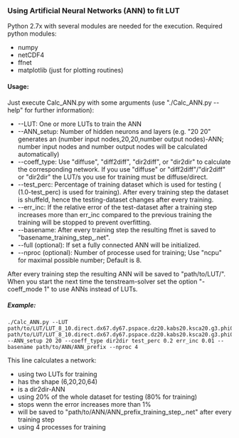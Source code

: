 ### Using Artificial Neural Networks (ANN) to fit LUT
    
Python 2.7x with several modules are needed for the execution.
Required python modules:
* numpy
* netCDF4
* ffnet
* matplotlib (just for plotting routines)

#### Usage:
Just execute Calc_ANN.py with some arguments (use "./Calc_ANN.py --help" for further information):
* --LUT: One or more LUTs to train the ANN
* --ANN_setup: Number of hidden neurons and layers (e.g. "20 20" generates an (number input nodes,20,20,number output nodes)-ANN; number input nodes and number output nodes will be calculated automatically)
* --coeff_type: Use "diffuse", "diff2diff", "dir2diff", or "dir2dir" to calculate the corresponding network. If you use "diffuse" or "diff2diff"/"dir2diff" or "dir2dir" the LUT/s you use for training must be diffuse/direct.
* --test_perc: Percentage of training dataset which is used for testing ( (1.0-test_perc) is used for training). After every training step the dataset is shuffeld, hence the testing-dataset changes after every training.
* --err_inc: If the relative error of the test-dataset after a training step increases more than err_inc compared to the previous training the training will be stopped to prevent overfitting.
* --basename: After every training step the resulting ffnet is saved to "basename_training_step_.net".
* --full (optional): If set a fully connected ANN will be initialized.
* --nproc (optional): Number of processe used for training; Use "ncpu" for maximal possible number; Default is 8.

After every training step the resulting ANN will be saved to "path/to/LUT/". When you start the next time the tenstream-solver set the option "-coeff_mode 1" to use ANNs instead of LUTs.

##### Example:
    ./Calc_ANN.py --LUT path/to/LUT/LUT_8_10.direct.dx67.dy67.pspace.dz20.kabs20.ksca20.g3.phi0.theta0.delta_T_1.000.nc path/to/LUT/LUT_8_10.direct.dx67.dy67.pspace.dz20.kabs20.ksca20.g3.phi0.theta20.delta_T_1.000.nc 
    --ANN_setup 20 20 --coeff_type dir2dir test_perc 0.2 err_inc 0.01 --basename path/to/ANN/ANN_prefix --nproc 4
This line calculates a network:
* using two LUTs for training
* has the shape (6,20,20,64)
* is a dir2dir-ANN
* using 20% of the whole dataset for testing (80% for training)
* stops wenn the error increases more than 1%
* will be saved to "path/to/ANN/ANN_prefix_training_step_.net" after every training step
* using 4 processes for training
        

